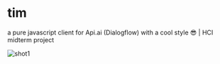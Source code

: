 # tim
a pure javascript client for Api.ai (Dialogflow) with a cool style :sunglasses: | HCI midterm project

![shot1](https://user-images.githubusercontent.com/10420159/31851014-8b013948-b698-11e7-8507-00e08540e023.png)
